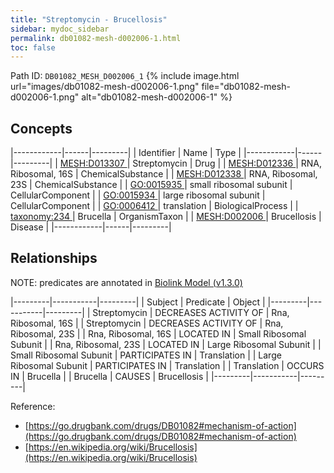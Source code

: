 ```yaml
---
title: "Streptomycin - Brucellosis"
sidebar: mydoc_sidebar
permalink: db01082-mesh-d002006-1.html
toc: false 
---
```



Path ID: `DB01082_MESH_D002006_1`
{% include image.html url="images/db01082-mesh-d002006-1.png" file="db01082-mesh-d002006-1.png" alt="db01082-mesh-d002006-1" %}

## Concepts

|------------|------|---------|
| Identifier | Name | Type    |
|------------|------|---------|
| <a href="https://identifiers.org/MESH:D013307">MESH:D013307 </a> | Streptomycin | Drug |
| <a href="https://identifiers.org/MESH:D012336">MESH:D012336 </a> | RNA, Ribosomal, 16S | ChemicalSubstance |
| <a href="https://identifiers.org/MESH:D012338">MESH:D012338 </a> | RNA, Ribosomal, 23S | ChemicalSubstance |
| <a href="https://identifiers.org/GO:0015935">GO:0015935 </a> | small ribosomal subunit | CellularComponent |
| <a href="https://identifiers.org/GO:0015934">GO:0015934 </a> | large ribosomal subunit | CellularComponent |
| <a href="https://identifiers.org/GO:0006412">GO:0006412 </a> | translation | BiologicalProcess |
| <a href="https://identifiers.org/taxonomy:234">taxonomy:234 </a> | Brucella | OrganismTaxon |
| <a href="https://identifiers.org/MESH:D002006">MESH:D002006 </a> | Brucellosis | Disease |
|------------|------|---------|

## Relationships


NOTE: predicates are annotated in <a href="https://github.com/biolink/biolink-model/releases/tag/v1.3.0">Biolink Model (v1.3.0)</a>

|---------|-----------|---------|
| Subject | Predicate | Object  |
|---------|-----------|---------|
| Streptomycin | DECREASES ACTIVITY OF | Rna, Ribosomal, 16S |
| Streptomycin | DECREASES ACTIVITY OF | Rna, Ribosomal, 23S |
| Rna, Ribosomal, 16S | LOCATED IN | Small Ribosomal Subunit |
| Rna, Ribosomal, 23S | LOCATED IN | Large Ribosomal Subunit |
| Small Ribosomal Subunit | PARTICIPATES IN | Translation |
| Large Ribosomal Subunit | PARTICIPATES IN | Translation |
| Translation | OCCURS IN | Brucella |
| Brucella | CAUSES | Brucellosis |
|---------|-----------|---------|

Reference: 
  - [https://go.drugbank.com/drugs/DB01082#mechanism-of-action](https://go.drugbank.com/drugs/DB01082#mechanism-of-action)
  - [https://en.wikipedia.org/wiki/Brucellosis](https://en.wikipedia.org/wiki/Brucellosis)
